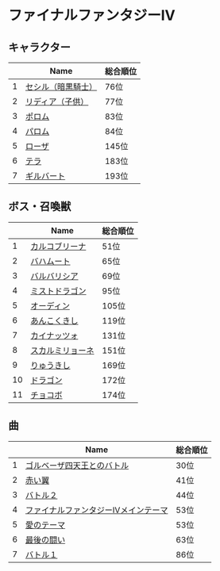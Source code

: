 # ファイナルファンタジーIV

## キャラクター
||Name|総合順位|
|-|-|-|
|1|[セシル（暗黒騎士）](https://www.google.co.jp/search?hl=jp&gl=JP&tbm=isch&q=%E3%82%BB%E3%82%B7%E3%83%AB%EF%BC%88%E6%9A%97%E9%BB%92%E9%A8%8E%E5%A3%AB%EF%BC%89+%E3%83%95%E3%82%A1%E3%82%A4%E3%83%8A%E3%83%AB%E3%83%95%E3%82%A1%E3%83%B3%E3%82%BF%E3%82%B8%E3%83%BCIV)|76位|
|2|[リディア（子供）](https://www.google.co.jp/search?hl=jp&gl=JP&tbm=isch&q=%E3%83%AA%E3%83%87%E3%82%A3%E3%82%A2%EF%BC%88%E5%AD%90%E4%BE%9B%EF%BC%89+%E3%83%95%E3%82%A1%E3%82%A4%E3%83%8A%E3%83%AB%E3%83%95%E3%82%A1%E3%83%B3%E3%82%BF%E3%82%B8%E3%83%BCIV)|77位|
|3|[ポロム](https://www.google.co.jp/search?hl=jp&gl=JP&tbm=isch&q=%E3%83%9D%E3%83%AD%E3%83%A0+%E3%83%95%E3%82%A1%E3%82%A4%E3%83%8A%E3%83%AB%E3%83%95%E3%82%A1%E3%83%B3%E3%82%BF%E3%82%B8%E3%83%BCIV)|83位|
|4|[パロム](https://www.google.co.jp/search?hl=jp&gl=JP&tbm=isch&q=%E3%83%91%E3%83%AD%E3%83%A0+%E3%83%95%E3%82%A1%E3%82%A4%E3%83%8A%E3%83%AB%E3%83%95%E3%82%A1%E3%83%B3%E3%82%BF%E3%82%B8%E3%83%BCIV)|84位|
|5|[ローザ](https://www.google.co.jp/search?hl=jp&gl=JP&tbm=isch&q=%E3%83%AD%E3%83%BC%E3%82%B6+%E3%83%95%E3%82%A1%E3%82%A4%E3%83%8A%E3%83%AB%E3%83%95%E3%82%A1%E3%83%B3%E3%82%BF%E3%82%B8%E3%83%BCIV)|145位|
|6|[テラ](https://www.google.co.jp/search?hl=jp&gl=JP&tbm=isch&q=%E3%83%86%E3%83%A9+%E3%83%95%E3%82%A1%E3%82%A4%E3%83%8A%E3%83%AB%E3%83%95%E3%82%A1%E3%83%B3%E3%82%BF%E3%82%B8%E3%83%BCIV)|183位|
|7|[ギルバート](https://www.google.co.jp/search?hl=jp&gl=JP&tbm=isch&q=%E3%82%AE%E3%83%AB%E3%83%90%E3%83%BC%E3%83%88+%E3%83%95%E3%82%A1%E3%82%A4%E3%83%8A%E3%83%AB%E3%83%95%E3%82%A1%E3%83%B3%E3%82%BF%E3%82%B8%E3%83%BCIV)|193位|

## ボス・召喚獣
||Name|総合順位|
|-|-|-|
|1|[カルコブリーナ](https://www.google.co.jp/search?hl=jp&gl=JP&tbm=isch&q=%E3%82%AB%E3%83%AB%E3%82%B3%E3%83%96%E3%83%AA%E3%83%BC%E3%83%8A+%E3%83%95%E3%82%A1%E3%82%A4%E3%83%8A%E3%83%AB%E3%83%95%E3%82%A1%E3%83%B3%E3%82%BF%E3%82%B8%E3%83%BCIV)|51位|
|2|[バハムート](https://www.google.co.jp/search?hl=jp&gl=JP&tbm=isch&q=%E3%83%90%E3%83%8F%E3%83%A0%E3%83%BC%E3%83%88+%E3%83%95%E3%82%A1%E3%82%A4%E3%83%8A%E3%83%AB%E3%83%95%E3%82%A1%E3%83%B3%E3%82%BF%E3%82%B8%E3%83%BCIV)|65位|
|3|[バルバリシア](https://www.google.co.jp/search?hl=jp&gl=JP&tbm=isch&q=%E3%83%90%E3%83%AB%E3%83%90%E3%83%AA%E3%82%B7%E3%82%A2+%E3%83%95%E3%82%A1%E3%82%A4%E3%83%8A%E3%83%AB%E3%83%95%E3%82%A1%E3%83%B3%E3%82%BF%E3%82%B8%E3%83%BCIV)|69位|
|4|[ミストドラゴン](https://www.google.co.jp/search?hl=jp&gl=JP&tbm=isch&q=%E3%83%9F%E3%82%B9%E3%83%88%E3%83%89%E3%83%A9%E3%82%B4%E3%83%B3+%E3%83%95%E3%82%A1%E3%82%A4%E3%83%8A%E3%83%AB%E3%83%95%E3%82%A1%E3%83%B3%E3%82%BF%E3%82%B8%E3%83%BCIV)|95位|
|5|[オーディン](https://www.google.co.jp/search?hl=jp&gl=JP&tbm=isch&q=%E3%82%AA%E3%83%BC%E3%83%87%E3%82%A3%E3%83%B3+%E3%83%95%E3%82%A1%E3%82%A4%E3%83%8A%E3%83%AB%E3%83%95%E3%82%A1%E3%83%B3%E3%82%BF%E3%82%B8%E3%83%BCIV)|105位|
|6|[あんこくきし](https://www.google.co.jp/search?hl=jp&gl=JP&tbm=isch&q=%E3%81%82%E3%82%93%E3%81%93%E3%81%8F%E3%81%8D%E3%81%97+%E3%83%95%E3%82%A1%E3%82%A4%E3%83%8A%E3%83%AB%E3%83%95%E3%82%A1%E3%83%B3%E3%82%BF%E3%82%B8%E3%83%BCIV)|119位|
|7|[カイナッツォ](https://www.google.co.jp/search?hl=jp&gl=JP&tbm=isch&q=%E3%82%AB%E3%82%A4%E3%83%8A%E3%83%83%E3%83%84%E3%82%A9+%E3%83%95%E3%82%A1%E3%82%A4%E3%83%8A%E3%83%AB%E3%83%95%E3%82%A1%E3%83%B3%E3%82%BF%E3%82%B8%E3%83%BCIV)|131位|
|8|[スカルミリョーネ](https://www.google.co.jp/search?hl=jp&gl=JP&tbm=isch&q=%E3%82%B9%E3%82%AB%E3%83%AB%E3%83%9F%E3%83%AA%E3%83%A7%E3%83%BC%E3%83%8D+%E3%83%95%E3%82%A1%E3%82%A4%E3%83%8A%E3%83%AB%E3%83%95%E3%82%A1%E3%83%B3%E3%82%BF%E3%82%B8%E3%83%BCIV)|151位|
|9|[りゅうきし](https://www.google.co.jp/search?hl=jp&gl=JP&tbm=isch&q=%E3%82%8A%E3%82%85%E3%81%86%E3%81%8D%E3%81%97+%E3%83%95%E3%82%A1%E3%82%A4%E3%83%8A%E3%83%AB%E3%83%95%E3%82%A1%E3%83%B3%E3%82%BF%E3%82%B8%E3%83%BCIV)|169位|
|10|[ドラゴン](https://www.google.co.jp/search?hl=jp&gl=JP&tbm=isch&q=%E3%83%89%E3%83%A9%E3%82%B4%E3%83%B3+%E3%83%95%E3%82%A1%E3%82%A4%E3%83%8A%E3%83%AB%E3%83%95%E3%82%A1%E3%83%B3%E3%82%BF%E3%82%B8%E3%83%BCIV)|172位|
|11|[チョコボ](https://www.google.co.jp/search?hl=jp&gl=JP&tbm=isch&q=%E3%83%81%E3%83%A7%E3%82%B3%E3%83%9C+%E3%83%95%E3%82%A1%E3%82%A4%E3%83%8A%E3%83%AB%E3%83%95%E3%82%A1%E3%83%B3%E3%82%BF%E3%82%B8%E3%83%BCIV)|174位|

## 曲
||Name|総合順位|
|-|-|-|
|1|[ゴルベーザ四天王とのバトル](https://www.youtube.com/results?search_query=%E3%82%B4%E3%83%AB%E3%83%99%E3%83%BC%E3%82%B6%E5%9B%9B%E5%A4%A9%E7%8E%8B%E3%81%A8%E3%81%AE%E3%83%90%E3%83%88%E3%83%AB+%E3%83%95%E3%82%A1%E3%82%A4%E3%83%8A%E3%83%AB%E3%83%95%E3%82%A1%E3%83%B3%E3%82%BF%E3%82%B8%E3%83%BCIV)|30位|
|2|[赤い翼](https://www.youtube.com/results?search_query=%E8%B5%A4%E3%81%84%E7%BF%BC+%E3%83%95%E3%82%A1%E3%82%A4%E3%83%8A%E3%83%AB%E3%83%95%E3%82%A1%E3%83%B3%E3%82%BF%E3%82%B8%E3%83%BCIV)|41位|
|3|[バトル２](https://www.youtube.com/results?search_query=%E3%83%90%E3%83%88%E3%83%AB%EF%BC%92+%E3%83%95%E3%82%A1%E3%82%A4%E3%83%8A%E3%83%AB%E3%83%95%E3%82%A1%E3%83%B3%E3%82%BF%E3%82%B8%E3%83%BCIV)|44位|
|4|[ファイナルファンタジーIVメインテーマ](https://www.youtube.com/results?search_query=%E3%83%95%E3%82%A1%E3%82%A4%E3%83%8A%E3%83%AB%E3%83%95%E3%82%A1%E3%83%B3%E3%82%BF%E3%82%B8%E3%83%BCIV%E3%83%A1%E3%82%A4%E3%83%B3%E3%83%86%E3%83%BC%E3%83%9E+%E3%83%95%E3%82%A1%E3%82%A4%E3%83%8A%E3%83%AB%E3%83%95%E3%82%A1%E3%83%B3%E3%82%BF%E3%82%B8%E3%83%BCIV)|53位|
|5|[愛のテーマ](https://www.youtube.com/results?search_query=%E6%84%9B%E3%81%AE%E3%83%86%E3%83%BC%E3%83%9E+%E3%83%95%E3%82%A1%E3%82%A4%E3%83%8A%E3%83%AB%E3%83%95%E3%82%A1%E3%83%B3%E3%82%BF%E3%82%B8%E3%83%BCIV)|53位|
|6|[最後の闘い](https://www.youtube.com/results?search_query=%E6%9C%80%E5%BE%8C%E3%81%AE%E9%97%98%E3%81%84+%E3%83%95%E3%82%A1%E3%82%A4%E3%83%8A%E3%83%AB%E3%83%95%E3%82%A1%E3%83%B3%E3%82%BF%E3%82%B8%E3%83%BCIV)|63位|
|7|[バトル１](https://www.youtube.com/results?search_query=%E3%83%90%E3%83%88%E3%83%AB%EF%BC%91+%E3%83%95%E3%82%A1%E3%82%A4%E3%83%8A%E3%83%AB%E3%83%95%E3%82%A1%E3%83%B3%E3%82%BF%E3%82%B8%E3%83%BCIV)|86位|

